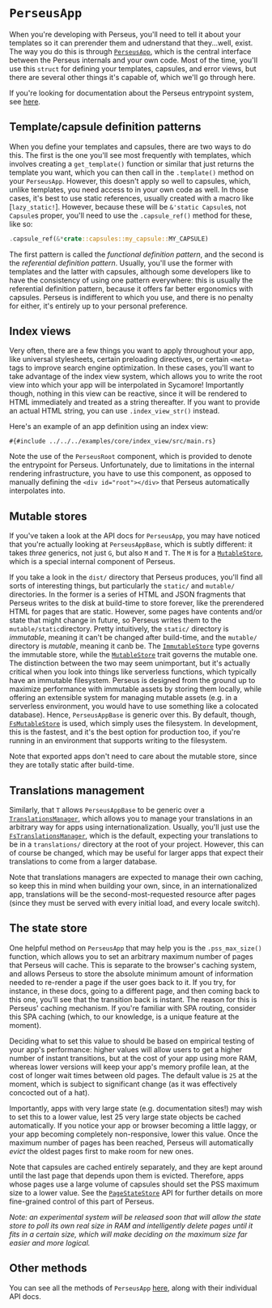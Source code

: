 # `PerseusApp`

When you're developing with Perseus, you'll need to tell it about your templates so it can prerender them and udnerstand that they...well, exist. The way you do this is through [`PerseusApp`](=prelude/struct.PerseusAppBase@perseus), which is the central interface between the Perseus internals and your own code. Most of the time, you'll use this `struct` for defining your templates, capsules, and error views, but there are several other things it's capable of, which we'll go through here.

If you're looking for documentation about the Perseus entrypoint system, see [here](:first-app/defining).

## Template/capsule definition patterns

When you define your templates and capsules, there are two ways to do this. The first is the one you'll see most frequently with templates, which involves creating a `get_template()` function or similar that just returns the template you want, which you can then call in the `.template()` method on your `PerseusApp`. However, this doesn't apply so well to capsules, which, unlike templates, you need access to in your own code as well. In those cases, it's best to use static references, usually created with a macro like [`lazy_static!`]. However, because these will be `&'static Capsule`s, not `Capsule`s proper, you'll need to use the `.capsule_ref()` method for these, like so:

```rust
.capsule_ref(&*crate::capsules::my_capsule::MY_CAPSULE)
```

The first pattern is called the *functional definition pattern*, and the second is the *referential definition pattern*. Usually, you'll use the former with templates and the latter with capsules, although some developers like to have the consistency of using one pattern everywhere: this is usually the referential definition pattern, because it offers far better ergonomics with capsules. Perseus is indifferent to which you use, and there is no penalty for either, it's entirely up to your personal preference.

## Index views

Very often, there are a few things you want to apply throughout your app, like universal stylesheets, certain preloading directives, or certain `<meta>` tags to improve search engine optimization. In these cases, you'll want to take advantage of the index view system, which allows you to write the root view into which your app will be interpolated in Sycamore! Importantly though, nothing in this view can be reactive, since it will be rendered to HTML immediately and treated as a string thereafter. If you want to provide an actual HTML string, you can use `.index_view_str()` instead.

Here's an example of an app definition using an index view:

```
#{#include ../../../examples/core/index_view/src/main.rs}
```

Note the use of the `PerseusRoot` component, which is provided to denote the entrypoint for Perseus. Unfortunately, due to limitations in the internal rendering infrastructure, you have to use this component, as opposed to manually defining the `<div id="root"></div>` that Perseus automatically interpolates into.

## Mutable stores

If you've taken a look at the API docs for `PerseusApp`, you may have noticed that you're actually looking at `PerseusAppBase`, which is subtly different: it takes *three* generics, not just `G`, but also `M` and `T`. The `M` is for a [`MutableStore`](=stores/trait.MutableStore@perseus), which is a special internal component of Perseus.

If you take a look in the `dist/` directory that Perseus produces, you'll find all sorts of interesting things, but particularly the `static/` and `mutable/` directories. In the former is a series of HTML and JSON fragments that Perseus writes to the disk at build-time to store forever, like the prerendered HTML for pages that are static. However, some pages have contents and/or state that might change in future, so Perseus writes them to the `mutable/static`directory. Pretty intuitively, the `static/` directory is *immutable*, meaning it can't be changed after build-time, and the `mutable/` directory is *mutable*, meaning it canb be. The [`ImmutableStore`](=stores/struct.ImmutableStore@perseus) type governs the immutable store, while the [`MutableStore`](=stores/trait.MutableStore@perseus) trait governs the mutable one. The distinction between the two may seem unimportant, but it's actually critical when you look into things like serverless functions, which typically have an immutable filesystem. Perseus is designed from the ground up to maximize performance with immutable assets by storing them locally, while offering an extensible system for managing mutable assets (e.g. in a serverless environment, you would have to use something like a colocated database). Hence, `PerseusAppBase` is generic over this. By default, though, [`FsMutableStore`](stores/struct.FsMutableStore@perseus) is used, which simply uses the filesystem. In development, this is the fastest, and it's the best option for production too, if you're running in an environment that supports writing to the filesystem.

Note that exported apps don't need to care about the mutable store, since they are totally static after build-time.

## Translations management

Similarly, that `T` allows `PerseusAppBase` to be generic over a [`TranslationsManager`](=i18n/trait.TranslationsManager@perseus), which allows you to manage your translations in an arbitrary way for apps using internationalization. Usually, you'll just use the [`FsTranslationsManager`](=i18n/struct.FsTranslationsManager@perseus), which is the default, expecting your translations to be in a `translations/` directory at the root of your project. However, this can of course be changed, which may be useful for larger apps that expect their translations to come from a larger database.

Note that translations managers are expected to manage their own caching, so keep this in mind when building your own, since, in an internationalized app, translations will be the second-most-requested resource after pages (since they must be served with every initial load, and every locale switch).

## The state store

One helpful method on `PerseusApp` that may help you is the `.pss_max_size()` function, which allows you to set an arbitrary maximum number of pages that Perseus will cache. This is separate to the browser's caching system, and allows Perseus to store the absolute minimum amount of information needed to re-render a page if the user goes back to it. If you try, for instance, in these docs, going to a different page, and then coming back to this one, you'll see that the transition back is instant. The reason for this is Perseus' caching mechanism. If you're familiar with SPA routing, consider this SPA caching (which, to our knowledge, is a unique feature at the moment).

Deciding what to set this value to should be based on empirical testing of your app's performance: higher values will allow users to get a higher number of instant transitions, but at the cost of your app using more RAM, whereas lower versions will keep your app's memory profile lean, at the cost of longer wait times between old pages. The default value is `25` at the moment, which is subject to significant change (as it was effectively concocted out of a hat).

Importantly, apps with very large state (e.g. documentation sites!) may wish to set this to a lower value, lest 25 very large state objects be cached automatically. If you notice your app or browser becoming a little laggy, or your app becoming completely non-responsive, lower this value. Once the maximum number of pages has been reached, Perseus will automatically *evict* the oldest pages first to make room for new ones.

Note that capsules are cached entirely separately, and they are kept around until the last page that depends upon them is evicted. Therefore, apps whose pages use a large volume of capsules should set the PSS maximum size to a lower value. See the [`PageStateStore`](=state/struct.PageStateStore@perseus) API for further details on more fine-grained control of this part of Perseus.

*Note: an experimental system will be released soon that will allow the state store to poll its own real size in RAM and intelligently delete pages until it fits in a certain size, which will make deciding on the maximum size far easier and more logical.*

## Other methods

You can see all the methods of `PerseusApp` [here](=prelude/struct.PerseusAppBase@perseus), along with their individual API docs.
